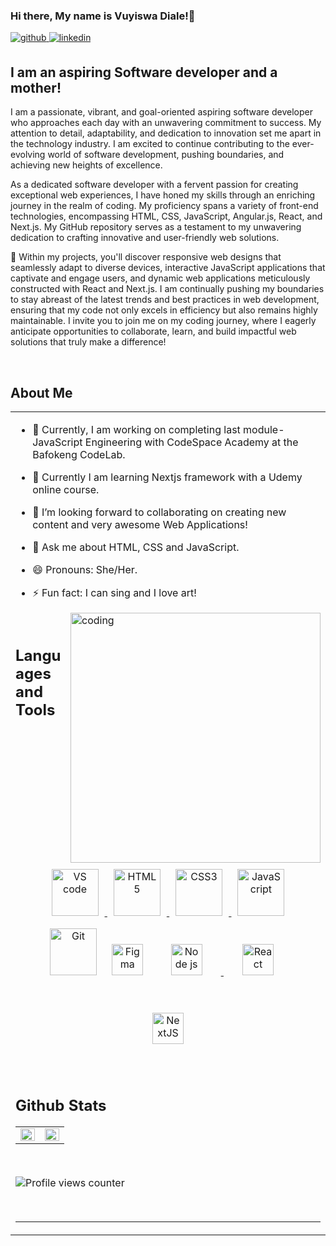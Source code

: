 ### Hi there, My name is Vuyiswa Diale!👋

<a href="https://github.com/MinkyVuyi/MinkyVuyi/" target="_blank">
<img src=https://img.shields.io/badge/github-%2324292e.svg?&style=for-the-badge&logo=github&logoColor=white alt=github style="margin-bottom: 5px;" />
</a>
<a href="https://www.linkedin.com/in/vuyiswa-diale-a62aaa267/" target="_blank">
<img src=https://img.shields.io/badge/linkedin-%231E77B5.svg?&style=for-the-badge&logo=linkedin&logoColor=white alt=linkedin style="margin-bottom: 5px;" />
</a>

## I am an aspiring Software developer and a mother!

I am a passionate, vibrant, and goal-oriented aspiring software developer who approaches each day with an unwavering commitment to success. My attention to detail, adaptability, and dedication to innovation set me apart in the technology industry. I am excited to continue contributing to the ever-evolving world of software development, pushing boundaries, and achieving new heights of excellence.

As a dedicated software developer with a fervent passion for creating exceptional web experiences, I have honed my skills through an enriching journey in the realm of coding. My proficiency spans a variety of front-end technologies, encompassing HTML, CSS, JavaScript, Angular.js, React, and Next.js. My GitHub repository serves as a testament to my unwavering dedication to crafting innovative and user-friendly web solutions.

🚀 Within my projects, you'll discover responsive web designs that seamlessly adapt to diverse devices, interactive JavaScript applications that captivate and engage users, and dynamic web applications meticulously constructed with React and Next.js. I am continually pushing my boundaries to stay abreast of the latest trends and best practices in web development, ensuring that my code not only excels in efficiency but also remains highly maintainable. I invite you to join me on my coding journey, where I eagerly anticipate opportunities to collaborate, learn, and build impactful web solutions that truly make a difference!

<br/>  

## About Me   
<table><tr><td valign="top" width="50%">

- 🔭 Currently, I am working on completing last module- JavaScript Engineering with CodeSpace Academy at the Bafokeng CodeLab.
  
- 🌱 Currently I am learning Nextjs framework with a Udemy online course.
  
- 👯 I’m looking forward to collaborating on creating new content and very awesome Web Applications!

- 💬 Ask me about HTML, CSS and JavaScript.

- 😄 Pronouns: She/Her.
  
- ⚡ Fun fact: I can sing and I love art!


<img align="right" alt="coding" width="400" src="https://media.tenor.com/2SeTinGEKNQAAAAM/codelikeagirl.gif">

<br/>  

## Languages and Tools  
<div align="center"> 
<a href="https://https://code.visualstudio.com/" target="_blank"><img style="margin: 10px" src="https://repository-images.githubusercontent.com/657248114/d3c7b91a-b285-4d1e-8429-5de1acc5f61e" alt="VS code" height="75" />
</a> 
<a href="https://en.wikipedia.org/wiki/HTML5" target="_blank"><img style="margin: 10px" src="https://profilinator.rishav.dev/skills-assets/html5-original-wordmark.svg" alt="HTML5" height="75" />
</a>
<a href="https://www.w3schools.com/css/" target="_blank"><img style="margin: 10px" src="https://profilinator.rishav.dev/skills-assets/css3-original-wordmark.svg" alt="CSS3" height="75" />
</a>  
<a href="https://www.javascript.com/" target="_blank"><img style="margin: 10px" src="https://profilinator.rishav.dev/skills-assets/javascript-original.svg" alt="JavaScript" height="75" />
</a>  
<a href="https://github.com/" target="_blank"><img style="margin: 10px" src="https://profilinator.rishav.dev/skills-assets/git-scm-icon.svg" alt="Git" height="75" /></a>
<a href="https://www.figma.com/" target="_blank"><img style="margin: 10px" src="https://profilinator.rishav.dev/skills-assets/figma-icon.svg" alt="Figma" height="50" /></a>
<a href="https://nodejs.org/en/docs" target="_blank"><img style="margin: 30px" src="https://image.pngaaa.com/668/4547668-middle.png" alt="Node js" height="50" />
</a>
<a href="https://react.dev/" target="_blank"><img style="margin: 30px" src="https://upload.wikimedia.org/wikipedia/commons/thumb/a/a7/React-icon.svg/2300px-React-icon.svg.png" alt="React" height="50" />
</a>
<a href="https://nextjs.org/docs/pages/api-reference/" target="_blank"><img style="margin: 30px" src="https://miro.medium.com/v2/resize:fit:650/1*oAwGDARfOzWoZnq1Rhingg.png" alt="NextJS" height="50" />
</a>
</div> 


<br/>  


## Github Stats  
<table><tr><td valign="top" width="50%">

<img src="https://github-readme-stats.vercel.app/api?username=MinkyVuyi&show_icons=true&count_private=true&hide_border=true" align="left" style="width: 100%" />

</td><td valign="top" width="50%">

<img src="https://github-readme-stats.vercel.app/api/top-langs/?username=MinkyVuyi&show_border=true&layout=compact" align="left" style="width: 100%" />

</td></tr></table>  

<br/>  

![Profile views counter](https://komarev.com/ghpvc/?username=minkyvuyi&&style=flat-square)  

<br/>  

----
 

